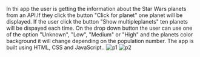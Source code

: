 In thi app the user is getting the information about the Star Wars planets from an API.If they click the button "Click for planet" one planet will be displayed. If the user click the button "Show multipleplanets" ten planets will be dispayed each time. On the drop down button the user can use one of the option "Unknown", "Low", "Medium" or "High" and the planets color background it will change depending on the population number. The app is built using HTML, CSS and JavaScript..
![p1](https://user-images.githubusercontent.com/69143183/119251149-d81cf200-bb9c-11eb-8f84-ea439f402392.png)
![p2](https://user-images.githubusercontent.com/69143183/119251155-de12d300-bb9c-11eb-8699-ec4e481bb6b2.png)
